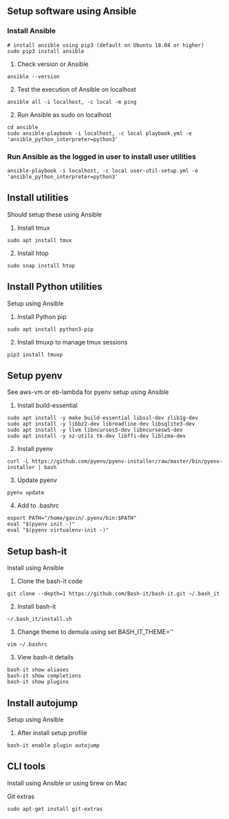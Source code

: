 ## Setup software using Ansible

### Install Ansible

```
# install ansible using pip3 (default on Ubuntu 18.04 or higher)
sudo pip3 install ansible
```

1. Check version or Ansible

```
ansible --version
```

2. Test the execution of Ansible on localhost

```
ansible all -i localhost, -c local -m ping
```

2. Run Ansible as sudo on localhost

```
cd ansible
sudo ansible-playbook -i localhost, -c local playbook.yml -e 'ansible_python_interpreter=python3'
```

### Run Ansible as the logged in user to install user utilities

```
ansible-playbook -i localhost, -c local user-util-setup.yml -e 'ansible_python_interpreter=python3'
```

## Install utilities

Should setup these using Ansible

1. Install tmux

```
sudo apt install tmux
```

2. Install htop

```
sudo snap install htop
```

## Install Python utilities

Setup using Ansible

1. Install Python pip

```
sudo apt install python3-pip
```

2. Install tmuxp to manage tmux sessions

```
pip3 install tmuxp
```

## Setup pyenv

See aws-vm or eb-lambda for pyenv setup using Ansible

1. Install build-essential

```
sudo apt install -y make build-essential libssl-dev zlib1g-dev
sudo apt install -y libbz2-dev libreadline-dev libsqlite3-dev
sudo apt install -y llvm libncurses5-dev libncursesw5-dev
sudo apt install -y xz-utils tk-dev libffi-dev liblzma-dev
```

2. Install pyenv

```
curl -L https://github.com/pyenv/pyenv-installer/raw/master/bin/pyenv-installer | bash
```

3. Update pyenv

```
pyenv update
```

4. Add to .bashrc

```
export PATH="/home/gavin/.pyenv/bin:$PATH"
eval "$(pyenv init -)"
eval "$(pyenv virtualenv-init -)"
```

## Setup bash-it

Install using Ansible

1. Clone the bash-it code

```
git clone --depth=1 https://github.com/Bash-it/bash-it.git ~/.bash_it
```

2. Install bash-it

```
~/.bash_it/install.sh
```

3. Change theme to demula using set BASH_IT_THEME=''

```
vim ~/.bashrc
```

3. View bash-it details

```
bash-it show aliases
bash-it show completions
bash-it show plugins
```

## Install autojump

Setup using Ansible

1. After install setup profile

```
bash-it enable plugin autojump
```

## CLI tools

Install using Ansible or using brew on Mac

Git extras

```
sudo apt-get install git-extras
```
